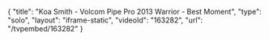 {
    "title": "Koa Smith - Volcom Pipe Pro 2013 Warrior - Best Moment",
    "type": "solo",
    "layout": "iframe-static",
    "videoId": "163282",
    "url": "\/tvpembed\/163282"
}